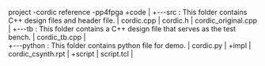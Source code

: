 
project		-cordic
reference	-pp4fpga
+code
|  	+---src							: This folder contains C++ design files and header file.
	|       cordic.cpp
	|       cordic.h
	|       cordic_original.cpp
	|
	+---tb							: This folder contains a C++ design file that serves as the test bench. 
	|       cordic_tb.cpp
	|    
	+---python						: This folder contains python file for demo.
	|		cordic.py
|
+impl
|	cordic_csynth.rpt
|
+script
|	script.tcl
|